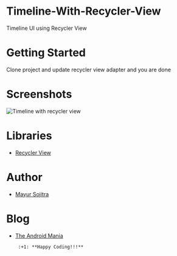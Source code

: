 # Timeline-With-Recycler-View

Timeline UI using Recycler View

# Getting Started

Clone project and update recycler view adapter and you are done

# Screenshots

![Timeline with recycler view](https://raw.githubusercontent.com/mayursojitra/Timeline-With-Recycler-View/master/Screenshots/screenshot.jpeg)

# Libraries

- [Recycler View](https://developer.android.com/reference/android/support/v7/widget/RecyclerView)

# Author

- [Mayur Sojitra](https://www.linkedin.com/in/mayursojitra/)

# Blog

- [The Android Mania](https://www.theandroid-mania.com/)

       
       :+1: **Happy Coding!!!**